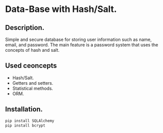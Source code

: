 # Data-Base with Hash/Salt.

## Description.
Simple and secure database for storing user information such as name, email, and password. The main feature is a password system that uses the concepts of hash and salt.

## Used ceoncepts 
- Hash/Salt.
- Getters and setters.
- Statistical methods.
- ORM.

## Installation.
```bash
pip install SQLAlchemy
pip install bcrypt
